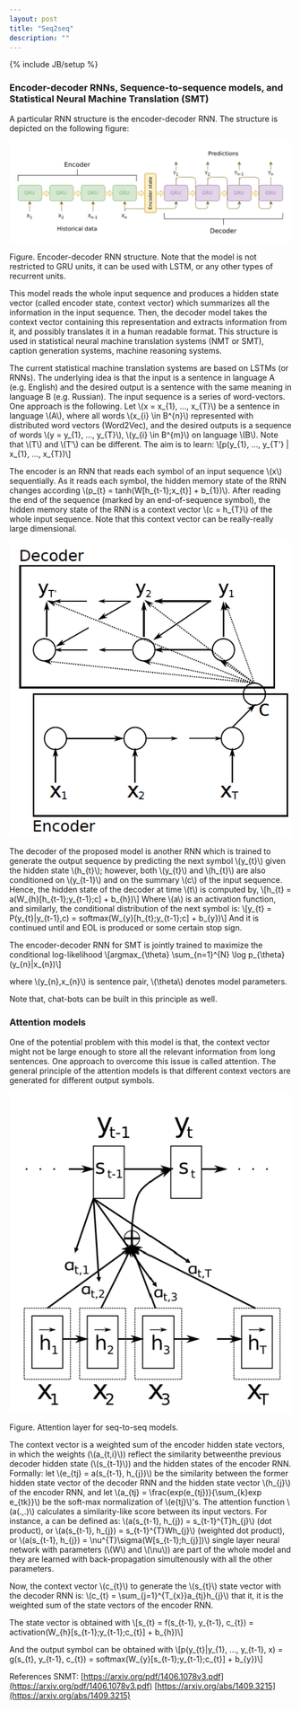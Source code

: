 ```yaml
---
layout: post
title: "Seq2seq"
description: ""
---
```

{% include JB/setup %}

### Encoder-decoder RNNs, Sequence-to-sequence models, and Statistical Neural Machine Translation (SMT)

A particular RNN structure is the encoder-decoder RNN. The structure is depicted on the following figure:

![seq2seq1](./images/seq2seq_1.png)

Figure. Encoder-decoder RNN structure. Note that the model is not restricted to GRU units, it can be used with LSTM, or any other types of recurrent units.

This model reads the whole input sequence and produces a hidden state vector (called encoder state, context vector) which summarizes all the information in the input sequence. Then, the decoder model takes the context vector containing this representation and extracts information from it, and possibly translates it in a human readable format. This structure is used in statistical neural machine translation systems (NMT or SMT), caption generation systems, machine reasoning systems. 

The current statistical machine translation systems are based on LSTMs (or RNNs). The underlying idea is that the input is a sentence in language A (e.g. English) and the desired output is a sentence with the same meaning in language B (e.g. Russian). The input sequence is a series of word-vectors. One approach is the following. Let \\(x = x_{1}, ..., x_{T}\\) be a sentence in language \\(A\\), where all words \\(x_{i} \in B^{n}\\) represented with distributed word vectors (Word2Vec), and the desired outputs is a sequence of words \\(y = y_{1}, ..., y_{T}\\), \\(y_{i} \in B^{m}\\) on language \\(B\\). Note that \\(T\\) and \\(T′\\) can be different. The aim is to learn:
\\[p(y_{1}, ..., y_{T'} | x_{1}, ..., x_{T})\\]

The encoder is an RNN that reads each symbol of an input sequence \\(x\\) sequentially. As it reads
each symbol, the hidden memory state of the RNN changes according \\(p_{t} = tanh(W[h_{t-1};x_{t}] + b_{1})\\). After reading the end of the sequence (marked by an end-of-sequence symbol), the hidden memory state of the RNN is a context vector \\(c = h_{T}\\) of the whole input sequence. Note that this context vector can be really-really large dimensional.

![seq2seq2](./images/seq2seq_2.png)

The decoder of the proposed model is another RNN which is trained to generate the output sequence by predicting the next symbol \\(y_{t}\\) given the hidden state \\(h_{t}\\); however, both \\(y_{t}\\) and \\(h_{t}\\) are also conditioned on \\(y_{t-1}\\) and on the summary \\(c\\) of the input sequence. Hence, the hidden state of the decoder at time \\(t\\) is computed by,
\\[h_{t} = a(W_{h}[h_{t-1};y_{t-1};c] + b_{h})\\]
Where \\(a\\) is an activation function, and similarly, the conditional distribution of the next symbol is:
\\[y_{t} = P(y_{t}|y_{t-1},c) = softmax(W_{y}[h_{t};y_{t-1};c] + b_{y})\\]
And it is continued until and EOL is produced or some certain stop sign.

The encoder-decoder RNN for SMT is jointly trained to maximize the conditional log-likelihood
\\[argmax_{\theta} \sum_{n=1}^{N} \log p_{\theta}(y_{n}|x_{n})\\]

where \\(y_{n},x_{n}\\)  is sentence pair, \\(\theta\\) denotes model parameters.

Note that, chat-bots can be built in this principle as well.


### Attention models

One of the potential problem with this model is that, the context vector might not be large enough to store all the relevant information from long sentences. One approach to overcome this issue is called attention. The general principle of the attention models is that different context vectors are generated for different output symbols.

![seq2seq3](./images/seq2seq_3.png)

Figure. Attention layer for seq-to-seq models.


The context vector is a weighted sum of the encoder hidden state vectors, in which the weights (\\(a_{t,i}\\)) reflect the similarity betweenthe previous decoder hidden state (\\(s_{t-1}\\)) and the hidden states of the encoder RNN. Formally:
let \\(e_{tj} = a(s_{t-1}, h_{j})\\) be the similarity between the former hidden state vector of the decoder RNN and the hidden state vector \\(h_{j}\\) of the encoder RNN, and let \\(a_{tj} = \frac{exp(e_{tj})}{\sum_{k}exp e_{tk}}\\) be the soft-max normalization of \\(e{tj}\\)'s. The attention function \\(a(.,.)\\) calculates a similarity-like score between its input vectors. For instance, a can be defined as:
\\(a(s_{t-1}, h_{j}) = s_{t-1}^{T}h_{j}\\) (dot product), or
\\(a(s_{t-1}, h_{j}) = s_{t-1}^{T}Wh_{j}\\) (weighted dot product), or
\\(a(s_{t-1}, h_{j}) = \nu^{T}\sigma(W[s_{t-1};h_{j}])\\) single layer neural network with parameters (\\(W\\) and \\(\nu\\)) are  part of the whole model and they are learned with back-propagation simultenously with all the other parameters.

Now, the context vector \\(c_{t}\\) to generate the \\(s_{t}\\) state vector with the decoder RNN is: \\(c_{t} = \sum_{j=1}^{T_{x}}a_{tj}h_{j}\\) that it, it is the weighted sum of the state vectors of the encoder RNN.

The state vector is obtained with
\\[s_{t} = f(s_{t-1}, y_{t-1}, c_{t}) = activation(W_{h}[s_{t-1};y_{t-1};c_{t}] + b_{h})\\]

And the output symbol can be obtained with
\\[p(y_{t}|y_{1}, ..., y_{t-1}, x) = g(s_{t}, y_{t-1}, c_{t}) = softmax(W_{y}[s_{t-1};y_{t-1};c_{t}] + b_{y})\\]


References SNMT:
[https://arxiv.org/pdf/1406.1078v3.pdf](https://arxiv.org/pdf/1406.1078v3.pdf)
[https://arxiv.org/abs/1409.3215](https://arxiv.org/abs/1409.3215)